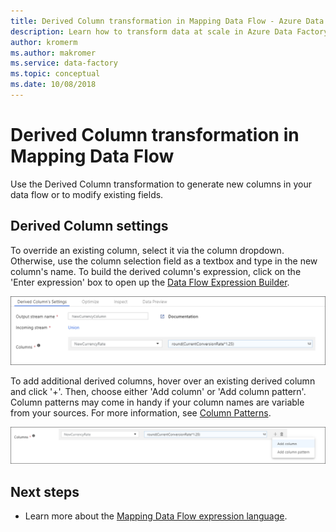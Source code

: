 ```yaml
---
title: Derived Column transformation in Mapping Data Flow - Azure Data Factory | Microsoft Docs
description: Learn how to transform data at scale in Azure Data Factory with the Mapping Data Flow Derived Column transformation.
author: kromerm
ms.author: makromer
ms.service: data-factory
ms.topic: conceptual
ms.date: 10/08/2018
---
```


# Derived Column transformation in Mapping Data Flow



Use the Derived Column transformation to generate new columns in your data flow or to modify existing fields.

## Derived Column settings

To override an existing column, select it via the column dropdown. Otherwise, use the column selection field as a textbox and type in the new column's name. To build the derived column's expression, click on the 'Enter expression' box to open up the [Data Flow Expression Builder](concepts-data-flow-expression-builder.md).

![Derived column settings](media/data-flow/dc1.png "Derived column settings")

To add additional derived columns, hover over an existing derived column and click '+'. Then, choose either 'Add column' or 'Add column pattern'. Column patterns may come in handy if your column names are variable from your sources. For more information, see [Column Patterns](concepts-data-flow-column-pattern.md).

![New derived column selection](media/data-flow/columnpattern.png "New derived column selection")

## Next steps

- Learn more about the [Mapping Data Flow expression language](data-flow-expression-functions.md).
